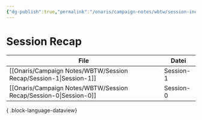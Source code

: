 ```yaml
---
{"dg-publish":true,"permalink":"/onaris/campaign-notes/wbtw/session-index/","tags":["kampagne/witchlight"]}
---
```


# Session Recap
| File                                                                 | Datei     |
| -------------------------------------------------------------------- | --------- |
| [[Onaris/Campaign Notes/WBTW/Session Recap/Session-1\|Session-1]] | Session-1 |
| [[Onaris/Campaign Notes/WBTW/Session Recap/Session-0\|Session-0]] | Session-0 |

{ .block-language-dataview}
